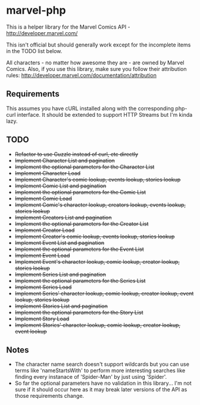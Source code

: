 marvel-php
==========

This is a helper library for the Marvel Comics API - http://developer.marvel.com/

This isn't official but should generally work except for the incomplete items in the TODO list below.

All characters - no matter how awesome they are - are owned by Marvel Comics. Also, if you use this library, make sure you follow their attribution rules: http://developer.marvel.com/documentation/attribution

## Requirements

This assumes you have cURL installed along with the corresponding php-curl interface. It should be extended to support HTTP Streams but I'm kinda lazy.

## TODO

*  ~~Refactor to use Guzzle instead of curl, etc directly~~
*  ~~Implement Character List and pagination~~
*  ~~Implement the optional parameters for the Character List~~
*  ~~Implement Character Load~~
*  ~~Implement Character's comic lookup, events lookup, stories lookup~~
*  ~~Implement Comic List and pagination~~
*  ~~Implement the optional parameters for the Comic List~~
*  ~~Implement Comic Load~~
*  ~~Implement Comic's character lookup, creators lookup, events lookup, stories lookup~~
*  ~~Implement Creators List and pagination~~
*  ~~Implement the optional parameters for the Creator List~~
*  ~~Implement Creator Load~~
*  ~~Implement Creator's comic lookup, events lookup, stories lookup~~
*  ~~Implement Event List and pagination~~
*  ~~Implement the optional parameters for the Event List~~
*  ~~Implement Event Load~~
*  ~~Implement Event's character lookup, comic lookup, creator lookup, stories lookup~~
*  ~~Implement Series List and pagination~~
*  ~~Implement the optional parameters for the Series List~~
*  ~~Implement Series Load~~
*  ~~Implement Series' character lookup, comic lookup, creator lookup, event lookup, stories lookup~~
*  ~~Implement Stories List and pagination~~
*  ~~Implement the optional parameters for the Story List~~
*  ~~Implement Story Load~~
*  ~~Implement Stories' character lookup, comic lookup, creator lookup, event lookup~~

## Notes

*  The character name search doesn't support wildcards but you can use terms like 'nameStartsWith' to perform more interesting searches like finding every instanace of 'Spider-Man' by just using 'Spider'.
*  So far the optional parameters have no validation in this library... I'm not sure if it should occur here as it may break later versions of the API as those requirements change.
